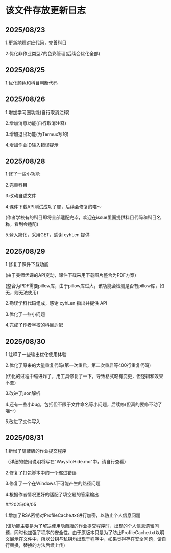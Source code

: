 # 该文件存放更新日志 #
## 2025/08/23 ##
1.更新地理对应代码，完善科目

2.优化非作业类型7的色彩管理(后续会优化全部)
## 2025/08/25 ##
1.优化颜色和科目判断代码
## 2025/08/26 ##
1.增加学习圈功能(自行取消注释)

2.增加消息功能(自行取消注释)

3.增加退出功能(为Termux写的)

4.增加作业ID输入错误提示

## 2025/08/28 ##
1.修了一些小功能

2.完善科目

3.改动自述文件

4.课件下载API测试成功了耶，后续会修复的喵～

(作者学校有的科目即将全部适配完毕，欢迎在issue里面提供科目代码和科目名称，看到会适配)

5.登入简化，采用GET，感谢 cyhLen 提供

## 2025/08/29 ##
1.修复了课件下载功能

(由于美师优课的API变动，课件下载采用下载图片整合为PDF方案)

(整合为PDF需要pillow库，由于pillow库过大，该功能会检测是否有pillow库，如无，则无法使用)

2.勘误学科代码组成，感谢 cyhLen 指出并提供 API

3.优化了一些小问题

4.完成了作者学校的科目适配

## 2025/08/30 ##
1.注释了一些输出优化使用体验

2.优化了原来的大量重复代码(第一次重启，第二次重启等400行重复代码)

(优化的过程中缩进炸了，用工具修复了一下，导致格式略有变更，但逻辑和效果不变)

3.改进了json解析

4.还有一些小bug，包括但不限于文件命名等小问题，后续修(但真的要修不动了喵～)

5.改进了文件写入

## 2025/08/31 ##
1.新增了隐蔽版的作业提交程序

（详细的使用说明将写在"WaysToHide.md"中，请自行查看）

2.修复了打包脚本中的一个缩进错误

3.修复了一个在Windows下可能产生的路径问题

4.根据作者情况更好的适配了填空题的答案输出

##2025/09/05

1.增加了RSA密钥对ProfileCache.txt进行加密，以防止个人信息问题

(该功能主要是为了解决使用隐蔽版的作业提交程序时，出现的个人信息遗留问题，同时也加强了程序的安全性。由于原版本只是为了防止ProfileCache.txt以明文展示在文件中，所以公钥与私钥均出现于程序中，如果觉得存在安全问题，请自行替换，替换的方法后续上传)

